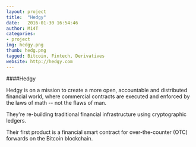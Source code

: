 ```yaml
---
layout: project
title:  "Hedgy"
date:   2016-01-30 16:54:46
author: M14T
categories:
- project
img: hedgy.png
thumb: hedg.png
tagged: Bitcoin, Fintech, Derivatives
website: http://hedgy.com
---
```

####Hedgy

Hedgy is on a mission to create a more open, accountable and distributed financial world, where commercial contracts are executed and enforced by the laws of math -- not the flaws of man. 

They're re-building traditional financial infrastructure using cryptographic ledgers. 

Their first product is a financial smart contract for over-the-counter (OTC) forwards on the Bitcoin blockchain.